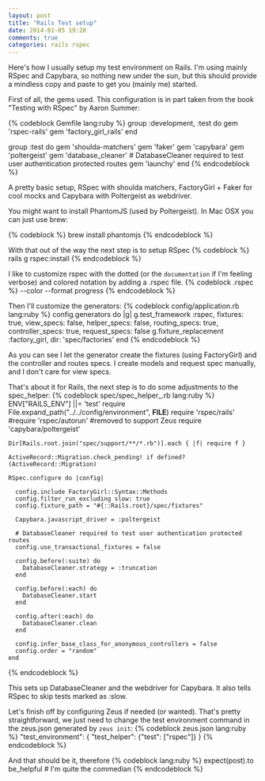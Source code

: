 ```yaml
---
layout: post
title: "Rails Test setup"
date: 2014-01-05 19:20
comments: true
categories: rails rspec
---
```

Here's how I usually setup my test environment on Rails. I'm using mainly RSpec and Capybara, so nothing new under the sun, but this should provide a mindless copy and paste to get you (mainly me) started.
<!-- more -->
First of all, the gems used. This configuration is in part taken from the book "Testing with RSpec" by Aaron Summer:

{% codeblock Gemfile lang:ruby %}
group :development, :test do
  gem 'rspec-rails'
  gem 'factory_girl_rails'
end

group :test do
  gem 'shoulda-matchers'
  gem 'faker'
  gem 'capybara'
  gem 'poltergeist'
  gem 'database_cleaner'  # DatabaseCleaner required to test user authentication protected routes
  gem 'launchy'
end
{% endcodeblock %}

A pretty basic setup, RSpec with shoulda matchers, FactoryGirl + Faker for cool mocks and Capybara with Poltergeist as webdriver.

You might want to install PhantomJS (used by Poltergeist). In Mac OSX you can just use brew:

{% codeblock %}
brew install phantomjs
{% endcodeblock %}

With that out of the way the next step is to setup RSpec
{% codeblock %}
rails g rspec:install
{% endcodeblock %}

I like to customize rspec with the dotted (or the ```documentation``` if I'm feeling verbose) and colored notation by adding a .rspec file. 
{% codeblock .rspec %}
--color --format progress
{% endcodeblock %}

Then I'll customize the generators:
{% codeblock config/application.rb lang:ruby %}
config.generators do |g|
  g.test_framework :rspec,
    fixtures: true,
    view_specs: false,
    helper_specs: false,
    routing_specs: true,
    controller_specs: true,
    request_specs: false
  g.fixture_replacement :factory_girl, dir: 'spec/factories'
end
{% endcodeblock %}

As you can see I let the generator create the fixtures (using FactoryGirl) and the controller and routes specs. I create models and request spec manually, and I don't care for view specs.


That's about it for Rails, the next step is to do some adjustments to the spec_helper:
{% codeblock spec/spec_helper_.rb lang:ruby %}
	ENV["RAILS_ENV"] ||= 'test'
	require File.expand_path("../../config/environment", __FILE__)
	require 'rspec/rails'
	#require 'rspec/autorun' #removed to support Zeus
	require 'capybara/poltergeist'

	Dir[Rails.root.join("spec/support/**/*.rb")].each { |f| require f }

	ActiveRecord::Migration.check_pending! if defined?(ActiveRecord::Migration)

	RSpec.configure do |config|

	  config.include FactoryGirl::Syntax::Methods
	  config.filter_run_excluding slow: true
	  config.fixture_path = "#{::Rails.root}/spec/fixtures"

	  Capybara.javascript_driver = :poltergeist

	  # DatabaseCleaner required to test user authentication protected routes
	  config.use_transactional_fixtures = false
  
	  config.before(:suite) do
	    DatabaseCleaner.strategy = :truncation
	  end

	  config.before(:each) do
	    DatabaseCleaner.start
	  end

	  config.after(:each) do
	    DatabaseCleaner.clean
	  end

	  config.infer_base_class_for_anonymous_controllers = false
	  config.order = "random"
	end
{% endcodeblock %}

This sets up DatabaseCleaner and the webdriver for Capybara. It also tells  RSpec to skip tests marked as :slow.


Let's finish off by configuring Zeus if needed (or wanted). That's pretty straightforward, we just need to change the test environment command in the zeus.json generated by ```zeus init```:
{% codeblock zeus.json lang:ruby %}
"test_environment": {
  "test_helper": {"test": ["rspec"]}
}
{% endcodeblock %}

And that should be it, therefore
{% codeblock lang:ruby %}
expect(post).to be_helpful # I'm quite the commedian
{% endcodeblock %}